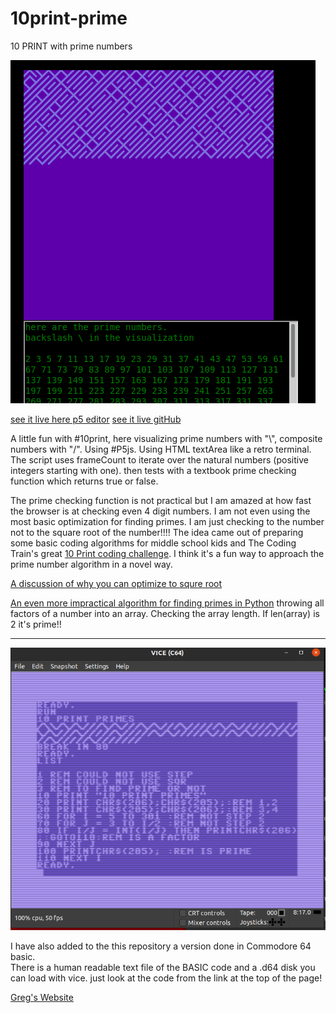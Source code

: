 # 10print-prime
10 PRINT with prime numbers

![10printPrime.png](10printPrime.png)

[see it live here p5 editor](https://editor.p5js.org/greggelong/present/rI2_FI6UY)
[see it live gitHub](https://greggelong.github.io/10print-prime/10printPrimeDom/)


A little fun with #10print, here visualizing prime numbers with "\\", composite numbers with "/". Using #P5js. Using HTML textArea like a retro terminal. The script uses frameCount to iterate over the natural numbers (positive integers starting with one). then tests with a textbook prime checking function which returns true or false.

The prime checking function is not practical but I am amazed at how fast the browser is at checking even 4 digit numbers. I am not even using the most basic optimization for finding primes.  I am just checking to the number not to the square root of the number!!!! The idea came out of preparing some basic coding algorithms for middle school kids and The Coding Train's great [10 Print coding challenge](https://thecodingtrain.com/CodingChallenges/076-10print.html). I think it's a fun way to approach the prime number algorithm in a novel way. 

[A discussion of why you can optimize to squre root](https://stackoverflow.com/questions/5811151/why-do-we-check-up-to-the-square-root-of-a-prime-number-to-determine-if-it-is-pr)

[An even more impractical algorithm for finding primes in Python](https://github.com/greggelong/factors) throwing all factors of a number into an array. Checking the array length. If len(array) is 2 it's prime!!

----------
![Basic10PrintPrime.png](Basic10PrintPrime.png)

I have also added to the this repository a version done in Commodore 64 basic.  
There is a human readable text file of the BASIC code and a .d64 disk you can load with vice.
just look at the code from the link at the top of the page!

[Greg's Website](https://greggelong.github.io/)
